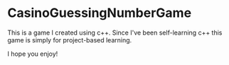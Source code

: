 # CasinoGuessingNumberGame

This is a game I created using c++. Since I've been self-learning c++ this game is simply for project-based learning.

I hope you enjoy!
